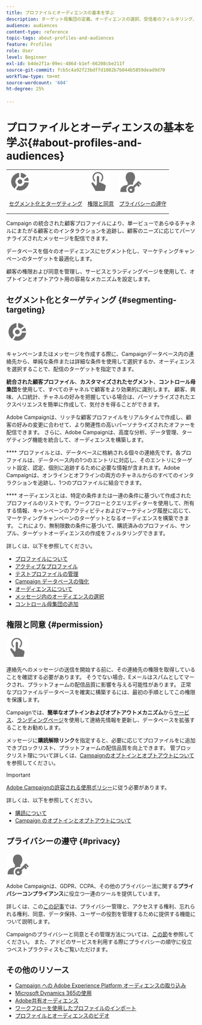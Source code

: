 ```yaml
---
title: プロファイルとオーディエンスの基本を学ぶ
description: ターゲット母集団の定義、オーディエンスの選択、受信者のフィルタリング、データの収集、プロファイルの更新をおこないます。
audience: audiences
content-type: reference
topic-tags: about-profiles-and-audiences
feature: Profiles
role: User
level: Beginner
exl-id: b4de2f1a-09ec-486d-b1ef-66208cbe211f
source-git-commit: fcb5c4a92f23bdffd1082b7b044b5859dead9d70
workflow-type: tm+mt
source-wordcount: '604'
ht-degree: 25%

---
```


# プロファイルとオーディエンスの基本を学ぶ{#about-profiles-and-audiences}

<table>
<tr>
<td><img src="assets/do-not-localize/icon_segment.svg" width="60px"><p><a href="#segmenting-targeting">セグメント化とターゲティング</a></p></td>
<td><img src="assets/do-not-localize/icon_permission.svg" width="60px"><p><a href="#permission">権限と同意</a></p></td>
<td><img src="assets/do-not-localize/icon_privacy.svg" width="60px"><p><a href="#privacy">プライバシーの遵守</a></p></td></tr>
</table>

Campaign の統合された顧客プロファイルにより、単一ビューであらゆるチャネルにまたがる顧客とのインタラクションを追跡し、顧客のニーズに応じてパーソナライズされたメッセージを配信できます。

データベースを個々のオーディエンスにセグメント化し、マーケティングキャンペーンのターゲットを最適化します。

顧客の権限および同意を管理し、サービスとランディングページを使用して、オプトインとオプトアウト用の容易なメカニズムを設定します。

## セグメント化とターゲティング {#segmenting-targeting}

<img src="assets/do-not-localize/icon_segment.svg" width="60px">

キャンペーンまたはメッセージを作成する際に、Campaignデータベース内の連絡先から、単純な条件または詳細な条件を使用して選択するか、オーディエンスを選択することで、配信のターゲットを指定できます。

**統合された顧客プロファイル**、**カスタマイズされたセグメント**、**コントロール母集団**&#x200B;を使用して、すべてのチャネルで顧客をより効果的に識別します。 顧客、興味、人口統計、チャネルの好みを把握している場合は、パーソナライズされたエクスペリエンスを簡単に作成して、気付きを得ることができます。

Adobe Campaignは、リッチな顧客プロファイルをリアルタイムで作成し、顧客の好みの変更に合わせて、より関連性の高いパーソナライズされたオファーを配信できます。 さらに、Adobe Campaignは、高度な分析、データ管理、ターゲティング機能を統合して、オーディエンスを構築します。

**** プロファイルとは、データベースに格納される個々の連絡先です。各プロファイルは、データベース内の1つのエントリに対応し、そのエントリにターゲット設定、認定、個別に追跡するために必要な情報が含まれます。Adobe Campaignは、オンラインとオフラインの両方のチャネルからのすべてのインタラクションを追跡し、1つのプロファイルに結合できます。

**** オーディエンスとは、特定の条件または一連の条件に基づいて作成されたプロファイルのリストです。ワークフローとクエリエディターを使用して、所有する情報、キャンペーンのアクティビティおよびマーケティング履歴に応じて、マーケティングキャンペーンのターゲットとなるオーディエンスを構築できます。 これにより、無制限数の条件に基づいて、購読済みのプロファイル、サンプル、ターゲットオーディエンスの作成をフィルタリングできます。

詳しくは、以下を参照してください。

* [プロファイルについて](../../audiences/using/about-profiles.md)
* [アクティブなプロファイル](../../audiences/using/active-profiles.md)
* [テストプロファイルの管理](../../audiences/using/managing-test-profiles.md)
* [Campaign データベースの強化](../../audiences/using/enriching-campaign-database.md)
* [オーディエンスについて](../../audiences/using/about-audiences.md)
* [メッセージ内のオーディエンスの選択](../../audiences/using/selecting-an-audience-in-a-message.md)
* [コントロール母集団の追加](../../sending/using/control-group.md)

## 権限と同意 {#permission}

<img src="assets/do-not-localize/icon_permission.svg"  width="60px">

連絡先へのメッセージの送信を開始する前に、その連絡先の権限を取得していることを確認する必要があります。 そうでない場合、Eメールはスパムとしてマークされ、プラットフォームの配信品質に影響を与える可能性があります。 正常なプロファイルデータベースを確実に構築するには、最初の手順としてこの権限を保護します。

Campaignでは、**簡単なオプトインおよびオプトアウトメカニズム**&#x200B;から[サービス](../../audiences/using/creating-a-service.md)、[ランディングページ](../../channels/using/getting-started-with-landing-pages.md)を使用して連絡先情報を更新し、データベースを拡張することをお勧めします。

メッセージに&#x200B;**購読解除リンク**&#x200B;を指定すると、必要に応じてプロファイルをに追加できブロックリスト、プラットフォームの配信品質を向上できます。 管ブロックリスト理について詳しくは、[Campaignのオプトインとオプトアウトについて](../../audiences/using/about-opt-in-and-opt-out-in-campaign.md)を参照してください。

>[!IMPORTANT]
>
>[Adobe Campaignの許容される使用ポリシー](https://www.adobe.com/legal/terms/aup.html)に従う必要があります。

詳しくは、以下を参照してください。

* [購読について](../../audiences/using/about-subscriptions.md)
* [Campaign のオプトインとオプトアウトについて](../../audiences/using/about-opt-in-and-opt-out-in-campaign.md)

## プライバシーの遵守 {#privacy}

<img src="assets/do-not-localize/icon_privacy.svg" width="60px">

Adobe Campaignは、GDPR、CCPA、その他のプライバシー法に関する&#x200B;**プライバシーコンプライアンス**&#x200B;に役立つ一連のツールを提供しています。

詳しくは、この[この記事](https://helpx.adobe.com/jp/campaign/kb/campaign-privacy.html)では、プライバシー管理と、アクセスする権利、忘れられる権利、同意、データ保持、ユーザーの役割を管理するために提供する機能について説明します。

Campaignのプライバシーと同意とその管理方法については、[この節](../../start/using/privacy.md)を参照してください。 また、アドビのサービスを利用する際にプライバシーの順守に役立つベストプラクティスもご覧いただけます。

## その他のリソース

* [Campaign への Adobe Experience Platform オーディエンスの取り込み](../../integrating/using/ingest-aep-data.md)
* [Microsoft Dynamics 365の使用](../../integrating/using/d365-acs-get-started.md)
* [Adobe共有オーディエンス](../../integrating/using/sharing-audiences-with-audience-manager-or-people-core-service.md)
* [ワークフローを使用したプロファイルのインポート](../../automating/using/creating-import-workflow-templates.md)
* [プロファイルとオーディエンスのビデオ](https://experienceleague.adobe.com/docs/campaign-standard-learn/tutorials/profiles-and-audiences/creating-profiles-and-audiences.html)
